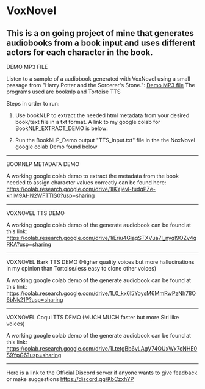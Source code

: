 # VoxNovel
This is a on going project of mine that generates audiobooks from a book input and uses different actors for each character in the book.
-------------------------------------------------------------------------------------------------------------------------------------------------------
DEMO MP3 FILE

Listen to a sample of a audiobook generated with VoxNovel using a small passage from "Harry Potter and the Sorcerer's Stone.":    [Demo MP3 file](https://www.dropbox.com/s/mbv0eqcm73fzew7/test.mp3?dl=0)
The programs used are booknlp and Tortoise TTS

Steps in order to run:
1. Use bookNLP to extract the needed html metadata from your desired book/text file in a txt format. A link to my google colab for BookNLP_EXTRACT_DEMO is below:

2. Run the BookNLP_Demo output "TTS_Input.txt" file in the the NoxNovel google colab Demo found below

-------------------------------------------------------------------------------------------------------------------------------------------------------
BOOKNLP METADATA DEMO

A working google colab demo to extract the metadata from the book needed to assign character values correctly can be found here: https://colab.research.google.com/drive/1IKYjevl-tudqPZe-knIM9AHN2WFTTlS0?usp=sharing

-------------------------------------------------------------------------------------------------------------------------------------------------------
VOXNOVEL TTS DEMO

A working google colab demo of the generate audiobook can be found at this link: https://colab.research.google.com/drive/1iEriu4GiagSTXVua7l_nyqI9OZy4qRKA?usp=sharing

-------------------------------------------------------------------------------------------------------------------------------------------------------
VOXNOVEL Bark TTS DEMO
(Higher quality voices but more hallucinations in my opinion than Tortoise/less easy to clone other voices)

A working google colab demo of the generate audiobook can be found at this link: https://colab.research.google.com/drive/1L0_kx6l5YoysM6MmRwPzNh78O6bNk21P?usp=sharing

-------------------------------------------------------------------------------------------------------------------------------------------------------
VOXNOVEL Coqui TTS DEMO
(MUCH MUCH faster but more Siri like voices)

A working google colab demo of the generate audiobook can be found at this link: https://colab.research.google.com/drive/1LtetgBb6vLAgV74OUxWx7cNHE0S9YpG6?usp=sharing

-------------------------------------------------------------------------------------------------------------------------------------------------------
Here is a link to the Official Discord server if anyone wants to give feadback or make suggestions 
https://discord.gg/KbCzxhYP
